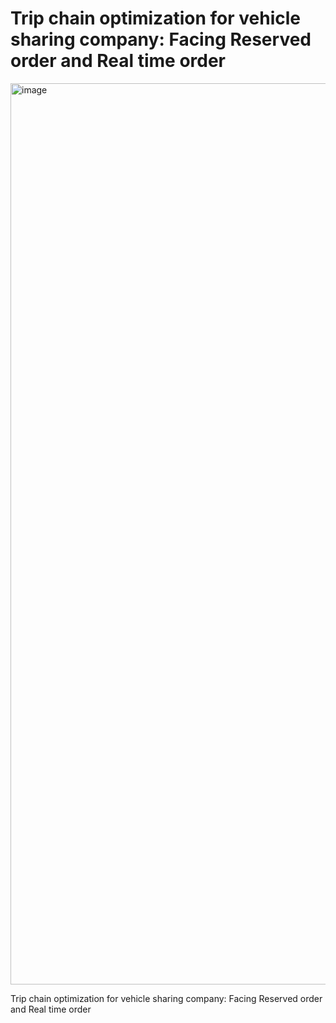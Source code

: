 # Trip chain optimization for vehicle sharing company: Facing Reserved order and Real time order
<img width="1442" alt="image" src="https://github.com/Furmomo/ORA-project-vehicle-sharing/assets/147473906/f47ea0a0-8b6d-4630-9814-05de791ec350">

Trip chain optimization for vehicle sharing company: Facing Reserved order and Real time order
